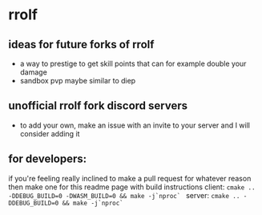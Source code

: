 # rrolf
## ideas for future forks of rrolf
- a way to prestige to get skill points that can for example double your damage
- sandbox pvp maybe similar to diep

## unofficial rrolf fork discord servers
- to add your own, make an issue with an invite to your server and I will consider adding it

## for developers: 
if you're feeling really inclined to make a pull request for whatever reason then make one for this readme page with build instructions
client: ``cmake .. -DDEBUG_BUILD=0 -DWASM_BUILD=0 && make -j`nproc` ``
server: ``cmake .. -DDEBUG_BUILD=0 && make -j`nproc` ``
